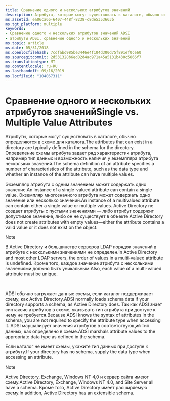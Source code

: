 ```yaml
---
title: Сравнение одного и нескольких атрибутов значений
description: Атрибуты, которые могут существовать в каталоге, обычно определяются в схеме для каталога.
ms.assetid: ea06ca66-6407-448f-8238-c8de5353663b
ms.tgt_platform: multiple
keywords:
- Сравнение одного и нескольких атрибутов значений ADSI
- атрибуты ADSI, сравнение одного и нескольких значений
ms.topic: article
ms.date: 05/31/2018
ms.openlocfilehash: 7cdfabd985be3446e4f104d300d75f891ef0ce60
ms.sourcegitcommit: 2d531328b6ed82d4ad971a45a5131b430c5866f7
ms.translationtype: MT
ms.contentlocale: ru-RU
ms.lasthandoff: 09/16/2019
ms.locfileid: "104067311"
---
```

# <a name="single-vs-multiple-value-attributes"></a><span data-ttu-id="7e063-105">Сравнение одного и нескольких атрибутов значений</span><span class="sxs-lookup"><span data-stu-id="7e063-105">Single vs. Multiple Value Attributes</span></span>

<span data-ttu-id="7e063-106">Атрибуты, которые могут существовать в каталоге, обычно определяются в схеме для каталога.</span><span class="sxs-lookup"><span data-stu-id="7e063-106">The attributes that can exist in a directory are typically defined in the schema for the directory.</span></span> <span data-ttu-id="7e063-107">Определение схемы атрибута задает ряд характеристик атрибута, например тип данных и возможность наличия у экземпляра атрибута нескольких значений.</span><span class="sxs-lookup"><span data-stu-id="7e063-107">The schema definition of an attribute specifies a number of characteristics of the attribute, such as the data type and whether an instance of the attribute can have multiple values.</span></span>

<span data-ttu-id="7e063-108">Экземпляр атрибута с одним значением может содержать одно значение.</span><span class="sxs-lookup"><span data-stu-id="7e063-108">An instance of a single-valued attribute can contain a single value.</span></span> <span data-ttu-id="7e063-109">Экземпляр многозначного атрибута может содержать одно значение или несколько значений.</span><span class="sxs-lookup"><span data-stu-id="7e063-109">An instance of a multivalued attribute can contain either a single value or multiple values.</span></span> <span data-ttu-id="7e063-110">Active Directory не создает атрибуты с пустыми значениями — либо атрибут содержит допустимое значение, либо он не существует в объекте.</span><span class="sxs-lookup"><span data-stu-id="7e063-110">Active Directory does not create attributes with empty values—either the attribute contains a valid value or it does not exist on the object.</span></span>

> [!Note]  
> <span data-ttu-id="7e063-111">В Active Directory и большинстве серверов LDAP порядок значений в атрибуте с несколькими значениями не определен.</span><span class="sxs-lookup"><span data-stu-id="7e063-111">In Active Directory and most other LDAP servers, the order of values in a multi-valued attribute is undefined.</span></span> <span data-ttu-id="7e063-112">Кроме того, каждое значение атрибута с несколькими значениями должно быть уникальным.</span><span class="sxs-lookup"><span data-stu-id="7e063-112">Also, each value of a multi-valued attribute must be unique.</span></span>

 

<span data-ttu-id="7e063-113">ADSI обычно загружает данные схемы, если каталог поддерживает схему, как Active Directory.</span><span class="sxs-lookup"><span data-stu-id="7e063-113">ADSI normally loads schema data if your directory supports a schema, as Active Directory does.</span></span> <span data-ttu-id="7e063-114">Так как ADSI знает синтаксис атрибутов в схеме, указывать тип атрибута при доступе к нему не требуется.</span><span class="sxs-lookup"><span data-stu-id="7e063-114">Because ADSI knows the syntax of attributes in the schema, you are not required to specify the attribute type when accessing it.</span></span> <span data-ttu-id="7e063-115">ADSI маршалирует значения атрибутов в соответствующий тип данных, как определено в схеме.</span><span class="sxs-lookup"><span data-stu-id="7e063-115">ADSI marshals attribute values to the appropriate data type as defined in the schema.</span></span>

<span data-ttu-id="7e063-116">Если каталог не имеет схемы, укажите тип данных при доступе к атрибуту.</span><span class="sxs-lookup"><span data-stu-id="7e063-116">If your directory has no schema, supply the data type when accessing an attribute.</span></span>

> [!Note]  
> <span data-ttu-id="7e063-117">Active Directory, Exchange, Windows NT 4,0 и сервер сайта имеют схему.</span><span class="sxs-lookup"><span data-stu-id="7e063-117">Active Directory, Exchange, Windows NT 4.0, and Site Server all have a schema.</span></span> <span data-ttu-id="7e063-118">Кроме того, Active Directory имеет расширяемую схему.</span><span class="sxs-lookup"><span data-stu-id="7e063-118">In addition, Active Directory has an extensible schema.</span></span>

 

 

 




